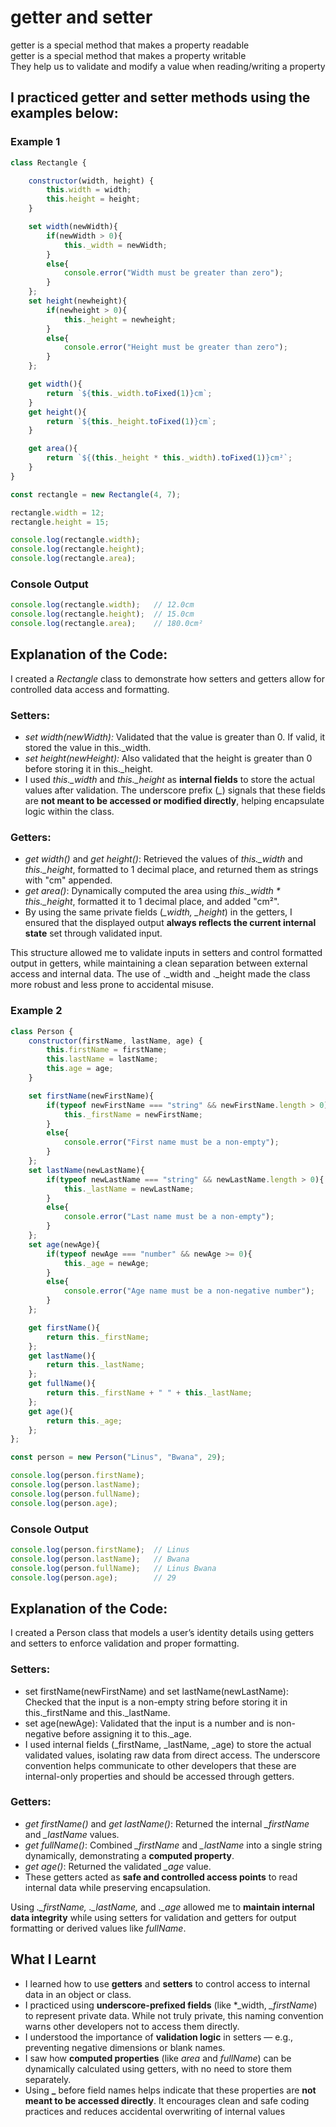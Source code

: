 # getter and setter
getter is a special method that makes a property readable  
getter is a special method that makes a property writable  
They help us to validate and modify a value when reading/writing a property  

## I practiced getter and setter methods using the examples below:
### Example 1
```javascript
class Rectangle {

    constructor(width, height) {
        this.width = width;
        this.height = height;
    }

    set width(newWidth){
        if(newWidth > 0){
            this._width = newWidth;
        }
        else{
            console.error("Width must be greater than zero");
        }
    };
    set height(newheight){
        if(newheight > 0){
            this._height = newheight;
        }
        else{
            console.error("Height must be greater than zero");
        }
    };

    get width(){
        return `${this._width.toFixed(1)}cm`;
    }
    get height(){
        return `${this._height.toFixed(1)}cm`;
    }

    get area(){
        return `${(this._height * this._width).toFixed(1)}cm²`;
    }
}

const rectangle = new Rectangle(4, 7);

rectangle.width = 12;
rectangle.height = 15;

console.log(rectangle.width);
console.log(rectangle.height);
console.log(rectangle.area);
```

### Console Output
```javascript
console.log(rectangle.width);   // 12.0cm
console.log(rectangle.height);  // 15.0cm
console.log(rectangle.area);    // 180.0cm²
```

## Explanation of the Code:
I created a *Rectangle* class to demonstrate how setters and getters allow for controlled data access and formatting.

### Setters:
- *set width(newWidth):* Validated that the value is greater than 0. If valid, it stored the value in this._width.  
- *set height(newHeight):* Also validated that the height is greater than 0 before storing it in this._height.
- I used *this._width* and *this._height* as **internal fields** to store the actual values after validation. The underscore prefix (*_*) signals that these fields are **not meant to be accessed or modified directly**, helping encapsulate logic within the class.

### Getters:
- *get width()* and *get height()*: Retrieved the values of *this._width* and *this._height*, formatted to 1 decimal place, and returned them as strings with "cm" appended.
- *get area()*: Dynamically computed the area using *this._width * this._height*, formatted it to 1 decimal place, and added "cm²".
- By using the same private fields (*_width, _height*) in the getters, I ensured that the displayed output **always reflects the current internal state** set through validated input.

This structure allowed me to validate inputs in setters and control formatted output in getters, while maintaining a clean separation between external access and internal data. The use of ._width and ._height made the class more robust and less prone to accidental misuse.

### Example 2
```javascript
class Person {
    constructor(firstName, lastName, age) {
        this.firstName = firstName;
        this.lastName = lastName;
        this.age = age;
    }

    set firstName(newFirstName){
        if(typeof newFirstName === "string" && newFirstName.length > 0){
            this._firstName = newFirstName;
        }
        else{
            console.error("First name must be a non-empty");
        }
    };
    set lastName(newLastName){
        if(typeof newLastName === "string" && newLastName.length > 0){
            this._lastName = newLastName;
        }
        else{
            console.error("Last name must be a non-empty");
        }
    };
    set age(newAge){
        if(typeof newAge === "number" && newAge >= 0){
            this._age = newAge;
        }
        else{
            console.error("Age name must be a non-negative number");
        }
    };

    get firstName(){
        return this._firstName;
    };
    get lastName(){
        return this._lastName;
    };
    get fullName(){
        return this._firstName + " " + this._lastName;
    };
    get age(){
        return this._age;
    };
}; 

const person = new Person("Linus", "Bwana", 29);

console.log(person.firstName);
console.log(person.lastName);
console.log(person.fullName);
console.log(person.age);
```

### Console Output
```javascript
console.log(person.firstName);  // Linus
console.log(person.lastName);   // Bwana
console.log(person.fullName);   // Linus Bwana
console.log(person.age);        // 29
```

## Explanation of the Code:
I created a Person class that models a user’s identity details using getters and setters to enforce validation and proper formatting.

### Setters:
- set firstName(newFirstName) and set lastName(newLastName): Checked that the input is a non-empty string before storing it in this._firstName and this._lastName.
- set age(newAge): Validated that the input is a number and is non-negative before assigning it to this._age.
- I used internal fields (_firstName, _lastName, _age) to store the actual validated values, isolating raw data from direct access. The underscore convention helps communicate to other developers that these are internal-only properties and should be accessed through getters.

### Getters:
- *get firstName()* and *get lastName()*: Returned the internal *_firstName* and *_lastName* values.
- *get fullName()*: Combined *_firstName* and *_lastName* into a single string dynamically, demonstrating a **computed property**.
- *get age()*: Returned the validated *_age* value.
- These getters acted as **safe and controlled access points** to read internal data while preserving encapsulation.

Using *._firstName, ._lastName,* and *._age* allowed me to **maintain internal data integrity** while using setters for validation and getters for output formatting or derived values like *fullName*.

## What I Learnt
- I learned how to use **getters** and **setters** to control access to internal data in an object or class.
- I practiced using **underscore-prefixed fields** (like *_width, *_firstName*) to represent private data. While not truly private, this naming convention warns other developers not to access them directly.
- I understood the importance of **validation logic** in setters — e.g., preventing negative dimensions or blank names.
- I saw how **computed properties** (like *area* and *fullName*) can be dynamically calculated using getters, with no need to store them separately.
- Using **_** before field names helps indicate that these properties are **not meant to be accessed directly**. It encourages clean and safe coding practices and reduces accidental overwriting of internal values